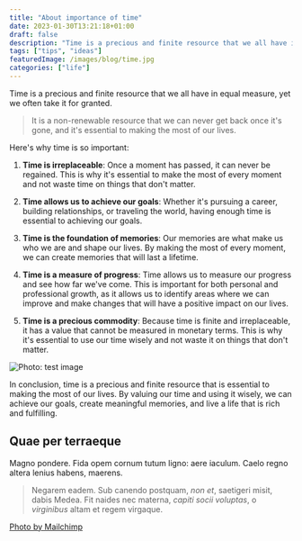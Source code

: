 ```yaml
---
title: "About importance of time"
date: 2023-01-30T13:21:18+01:00
draft: false
description: "Time is a precious and finite resource that we all have in equal measure, yet we often take it for granted."
tags: ["tips", "ideas"]
featuredImage: /images/blog/time.jpg
categories: ["life"]
---
```


Time is a precious and finite resource that we all have in equal measure, yet we often take it for granted. 
> It is a non-renewable resource that we can never get back once it's gone, and it's essential to making the most of our lives. 

Here's why time is so important:

1. **Time is irreplaceable**: Once a moment has passed, it can never be regained. This is why it's essential to make the most of every moment and not waste time on things that don't matter.

2. **Time allows us to achieve our goals**: Whether it's pursuing a career, building relationships, or traveling the world, having enough time is essential to achieving our goals.

3. **Time is the foundation of memories**: Our memories are what make us who we are and shape our lives. By making the most of every moment, we can create memories that will last a lifetime.

4. **Time is a measure of progress**: Time allows us to measure our progress and see how far we've come. This is important for both personal and professional growth, as it allows us to identify areas where we can improve and make changes that will have a positive impact on our lives.

5. **Time is a precious commodity**: Because time is finite and irreplaceable, it has a value that cannot be measured in monetary terms. This is why it's essential to use our time wisely and not waste it on things that don't matter.

![](/images/blog/time.jpg "Photo: test image")

In conclusion, time is a precious and finite resource that is essential to making the most of our lives. By valuing our time and using it wisely, we can achieve our goals, create meaningful memories, and live a life that is rich and fulfilling.

## Quae per terraeque

Magno pondere. Fida opem cornum tutum ligno: aere iaculum. Caelo regno altera
lenius habens, maerens.

> Negarem eadem. Sub canendo postquam, *non et*, saetigeri misit, dabis Medea.
> Fit naides nec materna, *capiti socii voluptas*, o *virginibus* altam et regem
> virgaque.


[Photo by Mailchimp](https://unsplash.com/@agebarros)
